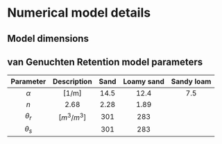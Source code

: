 # Numerical model details

## Model dimensions

## van Genuchten Retention model parameters
| Parameter | Description | Sand  | Loamy sand  | Sandy loam |
| :---:     | :---: | :---: | :---: | :---: |
| $\alpha$  | [1/m] |14.5   | 12.4   | 7.5 | 
| $n$  | 2.68 | 2.28  | 1.89   ||
| $\theta_r$  | [$m^{3}/m^{3}$]|301   | 283   ||
| $\theta_s$  | |301   | 283   ||

